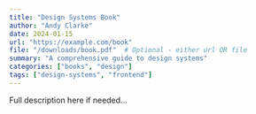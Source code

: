 ```yaml
---
title: "Design Systems Book"
author: "Andy Clarke"
date: 2024-01-15
url: "https://example.com/book"
file: "/downloads/book.pdf"  # Optional - either url OR file
summary: "A comprehensive guide to design systems"
categories: ["books", "design"]
tags: ["design-systems", "frontend"]
---
```


Full description here if needed...
